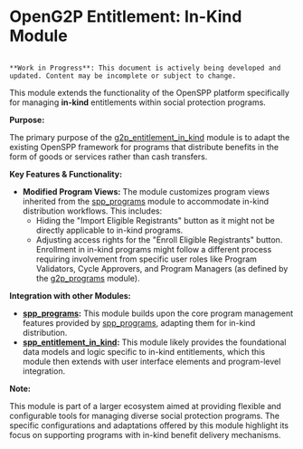 # OpenG2P Entitlement: In-Kind Module

```{warning}

**Work in Progress**: This document is actively being developed and updated. Content may be incomplete or subject to change.
```

This module extends the functionality of the OpenSPP platform specifically for managing **in-kind** entitlements within social protection programs. 

**Purpose:**

The primary purpose of the [g2p_entitlement_in_kind](g2p_entitlement_in_kind) module is to adapt the existing OpenSPP framework for programs that distribute benefits in the form of goods or services rather than cash transfers. 

**Key Features & Functionality:**

* **Modified Program Views:** The module customizes program views inherited from the [spp_programs](spp_programs) module to accommodate in-kind distribution workflows. This includes:
    * Hiding the "Import Eligible Registrants" button as it might not be directly applicable to in-kind programs.
    * Adjusting access rights for the "Enroll Eligible Registrants" button. Enrollment in in-kind programs might follow a different process requiring involvement from specific user roles like Program Validators, Cycle Approvers, and Program Managers (as defined by the [g2p_programs](g2p_programs) module).

**Integration with other Modules:**

* **[spp_programs](spp_programs):** This module builds upon the core program management features provided by [spp_programs](spp_programs), adapting them for in-kind distribution.
* **[spp_entitlement_in_kind](spp_entitlement_in_kind):** This module likely provides the foundational data models and logic specific to in-kind entitlements, which this module then extends with user interface elements and program-level integration.

**Note:** 

This module is part of a larger ecosystem aimed at providing flexible and configurable tools for managing diverse social protection programs. The specific configurations and adaptations offered by this module highlight its focus on supporting programs with in-kind benefit delivery mechanisms. 
